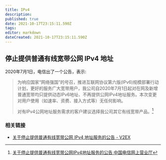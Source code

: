 ```yaml
---
title: IPv4
description: 
published: true
date: 2021-10-17T23:15:11.590Z
tags:
editor: markdown
dateCreated: 2021-10-17T23:15:11.590Z
---
```


## 停止提供普通有线宽带公网 IPv4 地址

2020年7月1日，电信出了一个公告，表示:

> 为响应国家“网络强国”的号召，推进互联网协议第六版(IPv6)规模部署行动计划，更好的服务广大宽带用户，我公司自2020年7月1日起对在网及新增普通宽带均只提供动态IPv6地址、不再提供公网IPv4地址服务。本次变更对用户使用（如速率、资费、接入方式等）无任何影响。
>
> 对有IPv4公网地址服务需求的客户建议选择我公司其它有线宽带产品。[^111927]

[^111927]: [关于停止提供普通有线宽带公网IPv4地址服务的公告 中国电信网上营业厅](https://web.archive.org/web/20210813181544/http://www.189.cn/hn/sy_ycgg/111927.html)

### 相关链接

+ [关于停止提供普通有线宽带公网 IPv4 地址服务的公告 - V2EX](https://web.archive.org/web/20211017151900/https://v2ex.com/t/693391)
